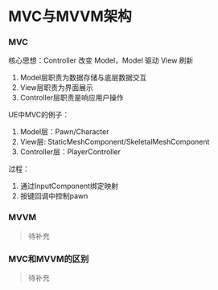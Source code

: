 # MVC与MVVM架构

### MVC

核心思想：Controller 改变 Model，Model 驱动 View 刷新

1. Model层职责为数据存储与底层数据交互
2. View层职责为界面展示
3. Controller层职责是响应用户操作

UE中MVC的例子：
1. Model层：Pawn/Character
2. View层: StaticMeshComponent/SkeletalMeshComponent
3. Controller层：PlayerController

过程：
1. 通过InputComponent绑定映射
2. 按键回调中控制pawn

### MVVM

> 待补充

### MVC和MVVM的区别

> 待补充
